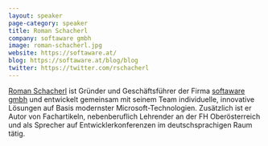 ```yaml
---
layout: speaker
page-category: speaker
title: Roman Schacherl
company: softaware gmbh
image: roman-schacherl.jpg
website: https://softaware.at/
blog: https://softaware.at/blog/blog
twitter: https://twitter.com/rschacherl
---
```


[Roman Schacherl](https://www.softaware.at/about-us/team/de/roman.schacherl.html) ist Gründer und Geschäftsführer der Firma [softaware gmbh](https://www.softaware.at) und entwickelt gemeinsam mit seinem Team individuelle, innovative Lösungen auf Basis modernster Microsoft-Technologien. Zusätzlich ist er Autor von Fachartikeln, nebenberuflich Lehrender an der FH Oberösterreich und als Sprecher auf Entwicklerkonferenzen im deutschsprachigen Raum tätig.